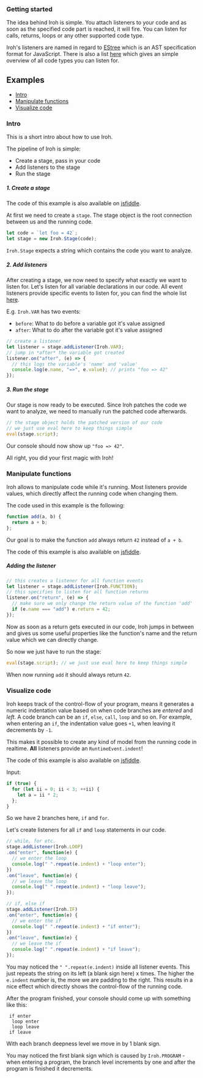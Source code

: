 ### Getting started

The idea behind Iroh is simple. You attach listeners to your code and as soon as the specified code part is reached, it will fire. You can listen for calls, returns, loops or any other supported code type.

Iroh's listeners are named in regard to [EStree](//github.com/estree/estree/blob/master/es5.md) which is an AST specification format for JavaScript. There is also a list [here](//github.com/maierfelix/Iroh/blob/master/API.md#specification) which gives an simple overview of all code types you can listen for.

## Examples

- [Intro](#intro)
- [Manipulate functions](#manipulate-functions)
- [Visualize code](#visualize-code)

### Intro

This is a short intro about how to use Iroh.

The pipeline of Iroh is simple:

 * Create a stage, pass in your code
 * Add listeners to the stage
 * Run the stage

##### 1. Create a stage

The code of this example is also available on [jsfiddle](//jsfiddle.net/58y7p92v/).

At first we need to create a ``stage``. The stage object is the root connection between us and the running code.

````js
let code = `let foo = 42`;
let stage = new Iroh.Stage(code);
````

``Iroh.Stage`` expects a string which contains the code you want to analyze.

##### 2. Add listeners

After creating a stage, we now need to specify what exactly we want to listen for. Let's listen for all variable declarations in our code. All event listeners provide specific events to listen for, you can find the whole list [here](//github.com/maierfelix/Iroh/blob/master/API.md#runtimeevent).

E.g. ``Iroh.VAR`` has two events:
  * ``before``: What to do before a variable got it's value assigned
  * ``after``: What to do after the variable got it's value assigned

````js
// create a listener
let listener = stage.addListener(Iroh.VAR);
// jump in *after* the variable got created
listener.on("after", (e) => {
  // this logs the variable's 'name' and 'value'
  console.log(e.name, "=>", e.value); // prints "foo => 42"
});
````

##### 3. Run the stage
Our stage is now ready to be executed. Since Iroh patches the code we want to analyze, we need to manually run the patched code afterwards.

````js
// the stage object holds the patched version of our code
// we just use eval here to keep things simple
eval(stage.script);
````

Our console should now show up ``"foo => 42"``.

All right, you did your first magic with Iroh!

### Manipulate functions

Iroh allows to manipulate code while it's running. Most listeners provide values, which directly affect the running code when changing them.

The code used in this example is the following:
````js
function add(a, b) {
  return a + b;
};
````

Our goal is to make the function ``add`` always return ``42`` instead of ``a + b``.

The code of this example is also available on [jsfiddle](//jsfiddle.net/8ycm17uu/1/).

##### Adding the listener
````js
// this creates a listener for all function events
let listener = stage.addListener(Iroh.FUNCTION);
// this specifies to listen for all function returns
listener.on("return", (e) => {
  // make sure we only change the return value of the function 'add'
  if (e.name === "add") e.return = 42;
});
````

Now as soon as a return gets executed in our code, Iroh jumps in between and gives us some useful properties like the function's name and the return value which we can directly change.

So now we just have to run the stage:

````js
eval(stage.script); // we just use eval here to keep things simple
````

When now running ``add`` it should always return ``42``.

### Visualize code

Iroh keeps track of the control-flow of your program, means it generates a numeric indentation value based on when code branches are *entered* and *left*. A code branch can be an ``if``, ``else``, ``call``, ``loop`` and so on. For example, when entering an ``if``, the indentation value goes ``+1``, when leaving it decrements by ``-1``.

This makes it possible to create any kind of model from the running code in realtime. **All** listeners provide an ``RuntimeEvent.indent``!

The code of this example is also available on [jsfiddle](//jsfiddle.net/wwn90rp3/8/).

Input: 
````js
if (true) {
  for (let ii = 0; ii < 3; ++ii) {
    let a = ii * 2;
  };
}
````
So we have 2 branches here, ``if`` and ``for``.

Let's create listeners for all ``if`` and ``loop`` statements in our code.

````js
// while, for etc.
stage.addListener(Iroh.LOOP)
.on("enter", function(e) {
  // we enter the loop
  console.log(" ".repeat(e.indent) + "loop enter");
})
.on("leave", function(e) {
  // we leave the loop
  console.log(" ".repeat(e.indent) + "loop leave");
});

// if, else if
stage.addListener(Iroh.IF)
.on("enter", function(e) {
  // we enter the if
  console.log(" ".repeat(e.indent) + "if enter");
})
.on("leave", function(e) {
  // we leave the if
  console.log(" ".repeat(e.indent) + "if leave");
});
````

You may noticed the ``" ".repeat(e.indent)`` inside all listener events. This just repeats the string on its left (a blank sign here) x times. The higher the ``e.indent`` number is, the more we are padding to the right. This results in a nice effect which directly shows the control-flow of the running code.

After the program finished, your console should come up with something like this:
````
 if enter
  loop enter
  loop leave
 if leave
````
With each branch deepness level we move in by 1 blank sign.

You may noticed the first blank sign which is caused by ``Iroh.PROGRAM`` - when entering a program, the branch level increments by one and after the program is finished it decrements.
